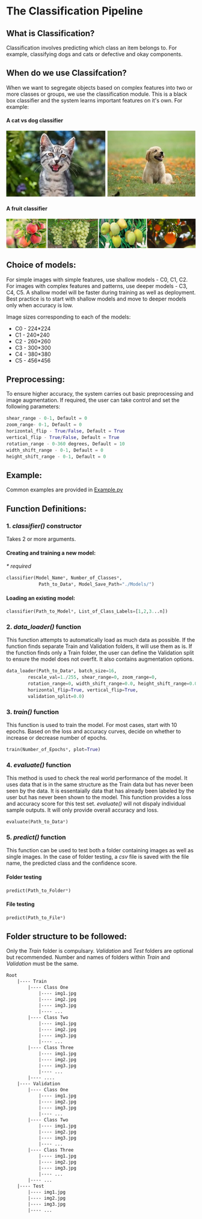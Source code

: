# The Classification Pipeline
## What is Classification?
Classification involves predicting which class an item belongs to. For example, classifying dogs and cats or defective and okay components. 
## When do we use Classifcation?
When we want to segregate objects based on complex features into two or more classes or groups, we use the classification module. This is a black box classifier and the system learns important features on it's own. 
For example: 
#### A cat vs dog classifier
![alt text](catVdog.jpg "Cat vs Dog")

#### A fruit classifier
![alt text](fruit.jpg "Cat vs Dog")
## Choice of models:
For simple images with simple features, use shallow models - C0, C1, C2. For images with complex features and patterns, use deeper models - C3, C4, C5. 
A shallow model will be faster during training as well as deployment. Best practice is to start with shallow models and move to deeper models only when accuracy is low. 

Image sizes corresponding to each of the models: 
* C0 - 224*224
* C1 - 240*240
* C2 - 260*260
* C3 - 300*300
* C4 - 380*380
* C5 - 456*456

## Preprocessing: 
To ensure higher accuracy, the system carries out basic preprocessing and image augmentation. If required, the user can take control and set the following parameters:
```python
shear_range - 0-1, Default = 0
zoom_range- 0-1, Default = 0
horizontal_flip - True/False, Default = True
vertical_flip - True/False, Default = True
rotation_range - 0-360 degrees, Default = 10
width_shift_range - 0-1, Default = 0
height_shift_range - 0-1, Default = 0
```
## Example:
Common examples are provided in [Example.py](./Example.py)

## Function Definitions:
### 1. _classifier()_ constructor 
Takes 2 or more arguments. 
#### Creating and training a new model:
_* required_
```python
classifier(Model_Name*, Number_of_Classes*, 
            Path_to_Data*, Model_Save_Path="./Models/") 
```
#### Loading an existing model: 
```python
classifier(Path_to_Model*, List_of_Class_Labels=[1,2,3...n])
```
### 2. _data_loader()_ function
This function attempts to automatically load as much data as possible. 
If the function finds separate Train and Validation folders, it will use them as is. 
If the function finds only a Train folder, the user can define the Validation split to ensure the model does not overfit. 
It also contains augmentation options. 
```python
data_loader(Path_to_Data*, batch_size=16,
        rescale_val=1./255, shear_range=0, zoom_range=0,
        rotation_range=0, width_shift_range=0.0, height_shift_range=0.0, brightness_range=None,
        horizontal_flip=True, vertical_flip=True, 
        validation_split=0.0)
```

### 3. _train()_ function
This function is used to train the model. For most cases, start with 10 epochs. Based on the loss and accuracy curves, decide on whether to increase or decrease number of epochs. 
```python
train(Number_of_Epochs*, plot=True)
```

### 4. _evaluate()_ function
This method is used to check the real world performance of the model. It uses data that is in the same structure as the Train data but has never been seen by the data. It is essentaially data that has already been labeled by the user but has never been shown to the model. This function provides a loss and accuracy score for this test set. 
_evaluate()_ will not dispaly individual sample outputs. It will only provide overall accuracy and loss. 
```python
evaluate(Path_to_Data*)
```

### 5. _predict()_ function 
This function can be used to test both a folder containing images as well as single images. In the case of folder testing, a _csv_ file is saved with the file name, the predicted class and the confidence score. 
#### Folder testing
```python
predict(Path_to_Folder*)
```
#### File testing
```python
predict(Path_to_File*)
```

## Folder structure to be followed:
Only the _Train_ folder is compulsary. _Validation_ and _Test_ folders are optional but recommended. 
Number and names of folders within _Train_ and _Validation_ must be the same.
``` 
Root
    |---- Train
        |---- Class One 
            |---- img1.jpg
            |---- img2.jpg
            |---- img3.jpg
            |---- ...
        |---- Class Two
            |---- img1.jpg
            |---- img2.jpg
            |---- img3.jpg
            |---- ...
        |---- Class Three
            |---- img1.jpg
            |---- img2.jpg
            |---- img3.jpg
            |---- ...
        |---- ....
    |---- Validation
        |---- Class One
            |---- img1.jpg
            |---- img2.jpg
            |---- img3.jpg
            |---- ...
        |---- Class Two
            |---- img1.jpg
            |---- img2.jpg
            |---- img3.jpg
            |---- ...
        |---- Class Three
            |---- img1.jpg
            |---- img2.jpg
            |---- img3.jpg
            |---- ...
        |---- ...
    |---- Test
        |---- img1.jpg
        |---- img2.jpg
        |---- img3.jpg
        |---- ...
```